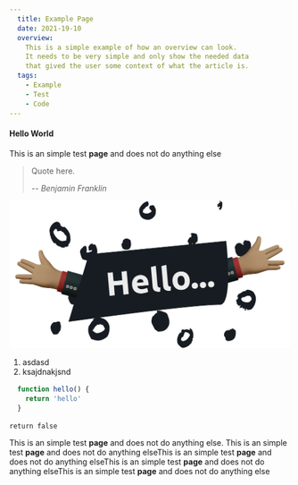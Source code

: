 ```yaml
---
  title: Example Page
  date: 2021-19-10
  overview:
    This is a simple example of how an overview can look.
    It needs to be very simple and only show the needed data
    that gived the user some context of what the article is.
  tags:
    - Example
    - Test
    - Code
---
```


#### Hello World

This is an simple test **page** and does not do anything else


> Quote here.
>
> -- <cite>Benjamin Franklin</cite>

![alt](./assets/hello.png)

1. asdasd
1. ksajdnakjsnd

```js
  function hello() {
    return 'hello'
  }
```

`return false`

This is an simple test **page** and does not do anything else.
This is an simple test **page** and does not do anything elseThis is an simple test **page** and does not do anything elseThis is an simple test **page** and does not do anything elseThis is an simple test **page** and does not do anything else  

